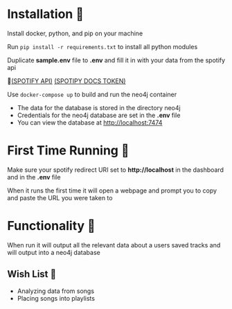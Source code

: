 # Installation 🔧

Install docker, python, and pip on your machine

Run `pip install -r requirements.txt` to install all python modules

Duplicate **sample.env** file to **.env** and fill it in with your data from the spotify api

🔗[(SPOTIFY API)](https://developer.spotify.com/dashboard/login)
[(SPOTIPY DOCS TOKEN)](https://spotipy.readthedocs.io/en/2.6.1/#authorization-code-flow)

Use `docker-compose up` to build and run the neo4j container
- The data for the database is stored in the directory neo4j
- Credentials for the neo4j database are set in the **.env** file
- You can view the database at [http://localhost:7474](http://localhost:7474)

# First Time Running 🏃

Make sure your spotify redirect URI set to **http://localhost** in the dashboard and in the **.env** file

When it runs the first time it will open a webpage and prompt you to copy and paste the URL you were taken to

# Functionality 🔨

When run it will output all the relevant data about
a users saved tracks and will output into a neo4j database

## Wish List 🎂

- Analyzing data from songs
- Placing songs into playlists